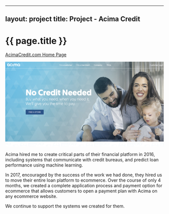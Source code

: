 
---
layout: project
title: Project - Acima Credit
---

{{ page.title }}
================

[AcimaCredit.com Home Page](https://www.acimacredit.com/)

![Acima Credit](/projects/acima.png)

Acima hired me to create critical parts of their financial platform in 2016, including systems that communicate with credit bureaus, and predict loan performance using machine learning.

In 2017, encouraged by the success of the work we had done, they hired us to move their entire loan platform to ecommerce. Over the course of only 4 months, we created a complete application process and payment option for ecommerce that allows customers to open a payment plan with Acima on any ecommerce website.

We continue to support the systems we created for them.


 <br />
